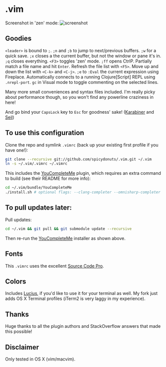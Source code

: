 .vim
====


Screenshot in 'zen' mode:
![screenshot](https://raw.githubusercontent.com/spicydonuts/.vim/master/example.png)


Goodies
----
`<leader>` is bound to `;`.
`;n` and `;b` to jump to next/previous buffers.
`;w` for a quick save.
`;x` closes a the current buffer, but not the window or pane it's in.
`;q` closes everything.
`<F3>` toggles 'zen' mode.
`;ff` opens CtrlP.  Partially match a file name and hit `Enter`.  Refresh the file list with `<F5>`.  Move up and down the list with `<C-k>` and `<C-j>`.
`;e` to `:Eval` the current expression using Fireplace.  Automatically connects to a running Clojure[Script] REPL using `.nrepl-port`.
`gc` in Visual mode to toggle commenting on the selected lines.

Many more small conveniences and syntax files included.  I'm really picky about performance though, so you won't find any powerline craziness in here!

And go bind your `CapsLock` key to `Esc` for goodness' sake! ([Karabiner](https://pqrs.org/osx/karabiner/) and [Seil](https://pqrs.org/osx/karabiner/seil.html.en))



To use this configuration
----
Clone the repo and symlink `.vimrc` (back up your existing first profile if you have one!):
```sh
git clone --recursive git://github.com/spicydonuts/.vim.git ~/.vim
ln -s ~/.vim/.vimrc ~/.vimrc
```
This includes the [YouCompleteMe](https://github.com/Valloric/YouCompleteMe) plugin, which requires an extra command to build (see their README for more info):
```sh
cd ~/.vim/bundle/YouCompleteMe
./install.sh # optional flags: --clang-completer --omnisharp-completer
```


To pull updates later:
----
Pull updates:
```sh
cd ~/.vim && git pull && git submodule update --recursive
```
Then re-run the [YouCompleteMe](https://github.com/Valloric/YouCompleteMe) installer as shown above.


Fonts
----
This `.vimrc` uses the excellent [Source Code Pro](http://adobe-fonts.github.io/source-code-pro/).


Colors
----
Includes [Lucius](https://github.com/spicydonuts/lucius), if you'd like to use it for your terminal as well.  My fork just adds OS X Terminal profiles (iTerm2 is very laggy in my experience).


Thanks
----
Huge thanks to all the plugin authors and StackOverflow answers that made this possible!


Disclaimer
----
Only tested in OS X (vim/macvim).
